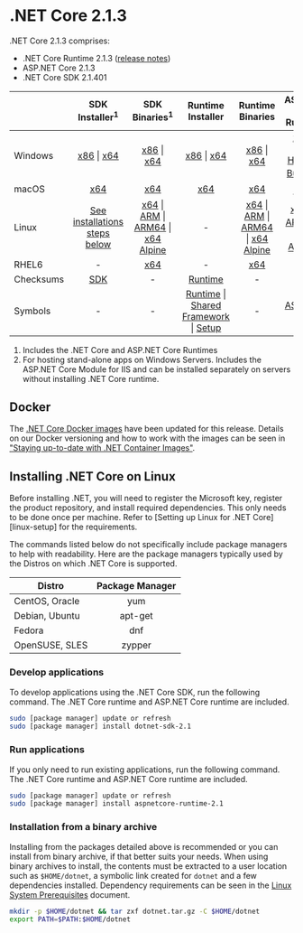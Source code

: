 # .NET Core 2.1.3

.NET Core 2.1.3 comprises:

* .NET Core Runtime 2.1.3 ([release notes](2.1.3.md))
* ASP.NET Core 2.1.3
* .NET Core SDK 2.1.401

|           | SDK Installer<sup>1</sup>                        | SDK Binaries<sup>1</sup>                 | Runtime Installer                                        | Runtime Binaries                                 | ASP.NET Core Runtime           |
| --------- | :------------------------------------------:     | :----------------------:                 | :---------------------------:                            | :-------------------------:                      | :-----------------:            |
| Windows   | [x86][sdk-win-x86.exe] \| [x64][sdk-win-x64.exe] | [x86][sdk-win-x86] \| [x64][sdk-win-x64] | [x86][runtime-win-x86.exe] \| [x64][runtime-win-x64.exe] | [x86][runtime-win-x86] \| [x64][runtime-win-x64] | [x86][asp-runtime-win-x86.exe] \| [x64][asp-runtime-win-x64.exe] <br/> [Hosting Bundle][hosting-win-x64.exe]<sup>2</sup> |
| macOS     | [x64][sdk-mac-x64.pkg]  | [x64][sdk-mac-x64]     | [x64][runtime-mac-x64.pkg] | [x64][runtime-mac-x64] | [x64][asp-runtime-mac-x64]<sup>1</sup> |
| Linux     | [See installations steps below][linux-install]   | [x64][sdk-linux-x64] \| [ARM][sdk-linux-arm-x32] \| [ARM64][sdk-linux-arm-x64] \| [x64 Alpine][sdk-linux-musl-x64] | - | [x64][runtime-linux-x64] \| [ARM][runtime-linux-arm-x32] \| [ARM64][runtime-linux-arm-x64] \| [x64 Alpine][runtime-linux-musl-x64] | [x64][asp-runtime-linux-x64]<sup>1</sup>  \| [ARM32][asp-runtime-linux-arm-x86]<sup>1</sup> \| [x64 Alpine][asp-runtime-linux-musl-x64]<sup>1</sup> |
| RHEL6     | -                                                | [x64][sdk-rhel.6-x64]                    | -                                                        | [x64][runtime-rhel.6-x64] | - |
| Checksums | [SDK][checksums-sdk]                             | -                                        | [Runtime][checksums-runtime]                             | - | - |
| Symbols   | -                                                | -                                        | [Runtime][symbols-coreclr] \| [Shared Framework][symbols-corefx] \| [Setup][symbols-core-setup] | - | [ASP.NET Core][symbols-aspnetcore] |

1. Includes the .NET Core and ASP.NET Core Runtimes
2. For hosting stand-alone apps on Windows Servers. Includes the ASP.NET Core Module for IIS and can be installed separately on servers without installing .NET Core runtime.

## Docker

The [.NET Core Docker images](https://hub.docker.com/r/microsoft/dotnet/) have been updated for this release. Details on our Docker versioning and how to work with the images can be seen in ["Staying up-to-date with .NET Container Images"](https://devblogs.microsoft.com/dotnet/staying-up-to-date-with-net-container-images/).

## Installing .NET Core on Linux

Before installing .NET, you will need to register the Microsoft key, register the product repository, and install required dependencies. This only needs to be done once per machine. Refer to [Setting up Linux for .NET Core][linux-setup] for the requirements.

The commands listed below do not specifically include package managers to help with readability. Here are the package managers typically used by the Distros on which .NET Core is supported.

| Distro | Package Manager  |
| ---             | :----:  |
| CentOS, Oracle  | yum     |
| Debian, Ubuntu  | apt-get |
| Fedora          | dnf     |
| OpenSUSE, SLES  | zypper  |

### Develop applications
To develop applications using the .NET Core SDK, run the following command. The .NET Core runtime and ASP.NET Core runtime are included.

```bash
sudo [package manager] update or refresh
sudo [package manager] install dotnet-sdk-2.1
```

### Run applications
If you only need to run existing applications, run the following command. The .NET Core runtime and ASP.NET Core runtime are included.

```bash
sudo [package manager] update or refresh
sudo [package manager] install aspnetcore-runtime-2.1
```

### Installation from a binary archive

Installing from the packages detailed above is recommended or you can install from binary archive, if that better suits your needs. When using binary archives to install, the contents must be extracted to a user location such as `$HOME/dotnet`, a symbolic link created for `dotnet` and a few dependencies installed. Dependency requirements can be seen in the [Linux System Prerequisites](https://github.com/dotnet/core/blob/main/Documentation/linux-prereqs.md) document.

```bash
mkdir -p $HOME/dotnet && tar zxf dotnet.tar.gz -C $HOME/dotnet
export PATH=$PATH:$HOME/dotnet
```

[dlc-runtime]: https://download.microsoft.com/download/6/E/B/6EBD972D-2E2F-41EB-9668-F73F5FDDC09C
[dlc-sdk]: https://download.microsoft.com/download/E/8/A/E8AF2EE0-5DDA-4420-A395-D1A50EEFD83E
[blob-runtime]: https://dotnetcli.blob.core.windows.net/dotnet/Runtime/
[blob-sdk]: https://dotnetcli.blob.core.windows.net/dotnet/Sdk/
[release-notes]: 2.1.3.md

[runtime-linux-x64]: https://download.microsoft.com/download/6/E/B/6EBD972D-2E2F-41EB-9668-F73F5FDDC09C/dotnet-runtime-2.1.3-linux-x64.tar.gz
[runtime-linux-arm-x32]: https://download.microsoft.com/download/6/E/B/6EBD972D-2E2F-41EB-9668-F73F5FDDC09C/dotnet-runtime-2.1.3-linux-arm.tar.gz
[runtime-linux-musl-x64]: https://download.microsoft.com/download/6/E/B/6EBD972D-2E2F-41EB-9668-F73F5FDDC09C/dotnet-runtime-2.1.3-linux-musl-x64.tar.gz
[runtime-linux-arm-x64]: https://download.microsoft.com/download/6/E/B/6EBD972D-2E2F-41EB-9668-F73F5FDDC09C/dotnet-runtime-2.1.3-linux-arm64.tar.gz
[runtime-rhel.6-x64]: https://download.microsoft.com/download/6/E/B/6EBD972D-2E2F-41EB-9668-F73F5FDDC09C/dotnet-runtime-2.1.3-rhel.6-x64.tar.gz
[runtime-mac-x64]: https://download.microsoft.com/download/6/E/B/6EBD972D-2E2F-41EB-9668-F73F5FDDC09C/dotnet-runtime-2.1.3-osx-x64.tar.gz
[runtime-mac-x64.pkg]: https://download.microsoft.com/download/6/E/B/6EBD972D-2E2F-41EB-9668-F73F5FDDC09C/dotnet-runtime-2.1.3-osx-x64.pkg
[runtime-win-x86]: https://download.microsoft.com/download/6/E/B/6EBD972D-2E2F-41EB-9668-F73F5FDDC09C/dotnet-runtime-2.1.3-win-x86.zip
[runtime-win-x64]: https://download.microsoft.com/download/6/E/B/6EBD972D-2E2F-41EB-9668-F73F5FDDC09C/dotnet-runtime-2.1.3-win-x64.zip
[runtime-win-x86.exe]: https://download.microsoft.com/download/6/E/B/6EBD972D-2E2F-41EB-9668-F73F5FDDC09C/dotnet-runtime-2.1.3-win-x86.exe
[runtime-win-x64.exe]: https://download.microsoft.com/download/6/E/B/6EBD972D-2E2F-41EB-9668-F73F5FDDC09C/dotnet-runtime-2.1.3-win-x64.exe

[sdk-linux-x64]: https://download.microsoft.com/download/E/8/A/E8AF2EE0-5DDA-4420-A395-D1A50EEFD83E/dotnet-sdk-2.1.401-linux-x64.tar.gz
[sdk-linux-arm-x32]:  https://download.microsoft.com/download/E/8/A/E8AF2EE0-5DDA-4420-A395-D1A50EEFD83E/dotnet-sdk-2.1.401-linux-arm.tar.gz
[sdk-linux-arm-x64]:  https://download.microsoft.com/download/E/8/A/E8AF2EE0-5DDA-4420-A395-D1A50EEFD83E/dotnet-sdk-2.1.401-linux-arm64.tar.gz
[sdk-linux-musl-x64]:  https://download.microsoft.com/download/E/8/A/E8AF2EE0-5DDA-4420-A395-D1A50EEFD83E/dotnet-sdk-2.1.401-linux-musl-x64.tar.gz
[sdk-mac-x64]: https://download.microsoft.com/download/E/8/A/E8AF2EE0-5DDA-4420-A395-D1A50EEFD83E/dotnet-sdk-2.1.401-osx-x64.tar.gz
[sdk-mac-x64.pkg]: https://download.microsoft.com/download/E/8/A/E8AF2EE0-5DDA-4420-A395-D1A50EEFD83E/dotnet-sdk-2.1.401-osx-x64.pkg
[sdk-mac-x64.pkg-gs]: https://download.microsoft.com/download/E/8/A/E8AF2EE0-5DDA-4420-A395-D1A50EEFD83E/dotnet-sdk-2.1.401-osx-gs-x64.pkg
[sdk-win-x86]: https://download.microsoft.com/download/E/8/A/E8AF2EE0-5DDA-4420-A395-D1A50EEFD83E/dotnet-sdk-2.1.401-win-x86.zip
[sdk-win-x64]: https://download.microsoft.com/download/E/8/A/E8AF2EE0-5DDA-4420-A395-D1A50EEFD83E/dotnet-sdk-2.1.401-win-x64.zip
[sdk-win-x86.exe]: https://download.microsoft.com/download/E/8/A/E8AF2EE0-5DDA-4420-A395-D1A50EEFD83E/dotnet-sdk-2.1.401-win-x86.exe
[sdk-win-x86.exe-gs]: https://download.microsoft.com/download/E/8/A/E8AF2EE0-5DDA-4420-A395-D1A50EEFD83E/dotnet-sdk-2.1.401-win-gs-x86.exe
[sdk-win-x64.exe]: https://download.microsoft.com/download/E/8/A/E8AF2EE0-5DDA-4420-A395-D1A50EEFD83E/dotnet-sdk-2.1.401-win-x64.exe
[sdk-win-x64.exe-gs]: https://download.microsoft.com/download/E/8/A/E8AF2EE0-5DDA-4420-A395-D1A50EEFD83E/dotnet-sdk-2.1.401-win-gs-x64.exe
[sdk-rhel.6-x64]:  https://download.microsoft.com/download/E/8/A/E8AF2EE0-5DDA-4420-A395-D1A50EEFD83E/dotnet-sdk-2.1.401-rhel.6-x64.tar.gz

[hosting-win-x64.exe]: https://download.microsoft.com/download/6/E/B/6EBD972D-2E2F-41EB-9668-F73F5FDDC09C/dotnet-hosting-2.1.3-win.exe
[asp-runtime-linux-x64]: https://download.microsoft.com/download/6/E/B/6EBD972D-2E2F-41EB-9668-F73F5FDDC09C/aspnetcore-runtime-2.1.3-linux-x64.tar.gz
[asp-runtime-linux-arm-x86]:  https://download.microsoft.com/download/6/E/B/6EBD972D-2E2F-41EB-9668-F73F5FDDC09C/aspnetcore-runtime-2.1.3-linux-arm.tar.gz
[asp-runtime-linux-musl-x64]: https://download.microsoft.com/download/6/E/B/6EBD972D-2E2F-41EB-9668-F73F5FDDC09C/aspnetcore-runtime-2.1.3-linux-musl-x64.tar.gz
[asp-runtime-mac-x64]: https://download.microsoft.com/download/6/E/B/6EBD972D-2E2F-41EB-9668-F73F5FDDC09C/aspnetcore-runtime-2.1.3-osx-x64.tar.gz
[asp-runtime-win-x64.exe]: https://download.microsoft.com/download/6/E/B/6EBD972D-2E2F-41EB-9668-F73F5FDDC09C/aspnetcore-runtime-2.1.3-win-x64.exe
[asp-runtime-win-x86.exe]: https://download.microsoft.com/download/6/E/B/6EBD972D-2E2F-41EB-9668-F73F5FDDC09C/aspnetcore-runtime-2.1.3-win-x86.exe
[asp-runtime-win-x86]: https://download.microsoft.com/download/6/E/B/6EBD972D-2E2F-41EB-9668-F73F5FDDC09C/aspnetcore-runtime-2.1.3-win-x86.zip
[asp-runtime-win-x64]: https://download.microsoft.com/download/6/E/B/6EBD972D-2E2F-41EB-9668-F73F5FDDC09C/aspnetcore-runtime-2.1.3-win-x64.zip
[asp-store-linux-x64]: https://download.microsoft.com/download/6/E/B/6EBD972D-2E2F-41EB-9668-F73F5FDDC09C/aspnetcore-store-2.1.3-linux-x64.tar.gz
[asp-store-mac-x64]: https://download.microsoft.com/download/6/E/B/6EBD972D-2E2F-41EB-9668-F73F5FDDC09C/aspnetcore-store-2.1.3-osx-x64.tar.gz
[asp-store-win-x64]: https://download.microsoft.com/download/6/E/B/6EBD972D-2E2F-41EB-9668-F73F5FDDC09C/AspNetCore.2.1.3.RuntimePackageStore_x64.exe
[asp-store-win-x86]: https://download.microsoft.com/download/6/E/B/6EBD972D-2E2F-41EB-9668-F73F5FDDC09C/AspNetCore.2.1.3.RuntimePackageStore_x86.exe

[symbols-aspnetcore]: https://download.microsoft.com/download/6/E/B/6EBD972D-2E2F-41EB-9668-F73F5FDDC09C/aspnet-2.1.3-symbols.zip
[symbols-coreclr]: https://download.microsoft.com/download/6/E/B/6EBD972D-2E2F-41EB-9668-F73F5FDDC09C/coreclr-2.1.3-symbols.zip
[symbols-corefx]: https://download.microsoft.com/download/6/E/B/6EBD972D-2E2F-41EB-9668-F73F5FDDC09C/corefx-2.1.3-symbols.zip
[symbols-core-setup]: https://download.microsoft.com/download/6/E/B/6EBD972D-2E2F-41EB-9668-F73F5FDDC09C/core-setup-2.1.3-symbols.zip

[checksums-runtime]: https://dotnetcli.blob.core.windows.net/dotnet/checksums/2.1.3-runtime-sha.txt
[checksums-sdk]: https://dotnetcli.blob.core.windows.net/dotnet/checksums/2.1.401-sdk-sha.txt

[linux-install]: https://learn.microsoft.com/dotnet/core/install/linux

[dotnet-blog]: https://devblogs.microsoft.com/dotnet/2018/08/21/net-core-august-2018-update
